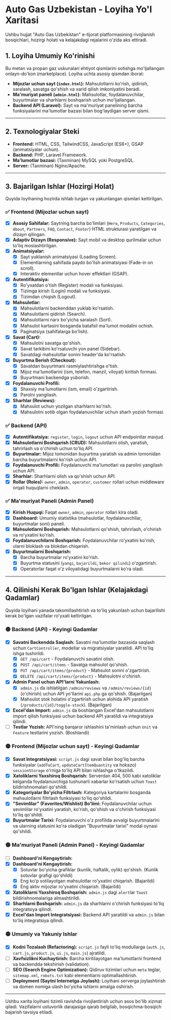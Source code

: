 # Auto Gas Uzbekistan - Loyiha Yo'l Xaritasi

Ushbu hujjat "Auto Gas Uzbekistan" e-tijorat platformasining rivojlanish bosqichlari, hozirgi holati va kelajakdagi rejalarini o'zida aks ettiradi.

## 1. Loyiha Umumiy Ko'rinishi

Bu metan va propan gaz uskunalari ehtiyot qismlarini sotishga mo'ljallangan onlayn-do'kon (marketplace). Loyiha uchta asosiy qismdan iborat:

- **Mijozlar uchun sayt (`index.html`):** Mahsulotlarni ko'rish, qidirish, saralash, savatga qo'shish va xarid qilish imkoniyatini beradi.
- **Ma'muriyat paneli (`admin.html`):** Mahsulotlar, foydalanuvchilar, buyurtmalar va sharhlarni boshqarish uchun mo'ljallangan.
- **Backend API (Laravel):** Sayt va ma'muriyat panelining barcha funksiyalarini ma'lumotlar bazasi bilan bog'laydigan server qismi.

---

## 2. Texnologiyalar Steki

- **Frontend:** HTML, CSS, TailwindCSS, JavaScript (ES6+), GSAP (animatsiyalar uchun).
- **Backend:** PHP, Laravel Framework.
- **Ma'lumotlar bazasi:** (Taxminan) MySQL yoki PostgreSQL.
- **Server:** (Taxminan) Nginx/Apache.

---

## 3. Bajarilgan Ishlar (Hozirgi Holat)

Quyida loyihaning hozirda ishlab turgan va yakunlangan qismlari keltirilgan.

### ✅ Frontend (Mijozlar uchun sayt)
- [x] **Asosiy Sahifalar:** Saytning barcha bo'limlari (`Hero`, `Products`, `Categories`, `About`, `Partners`, `FAQ`, `Contact`, `Footer`) HTML strukturasi yaratilgan va dizayn qilingan.
- [x] **Adaptiv Dizayn (Responsive):** Sayt mobil va desktop qurilmalar uchun to'liq moslashtirilgan.
- [x] **Animatsiyalar:**
    - [x] Sayt yuklanish animatsiyasi (Loading Screen).
    - [x] Elementlarning sahifada paydo bo'lish animatsiyasi (Fade-in on scroll).
    - [x] Interaktiv elementlar uchun hover effektlari (GSAP).
- [x] **Autentifikatsiya:**
    - [x] Ro'yxatdan o'tish (Register) modali va funksiyasi.
    - [x] Tizimga kirish (Login) modali va funksiyasi.
    - [x] Tizimdan chiqish (Logout).
- [x] **Mahsulotlar:**
    - [x] Mahsulotlarni backenddan yuklab ko'rsatish.
    - [x] Mahsulotlarni qidirish (Search).
    - [x] Mahsulotlarni narx bo'yicha saralash (Sort).
    - [x] Mahsulot kartasini bosganda batafsil ma'lumot modalini ochish.
    - [x] Paginatsiya (sahifalarga bo'lish).
- [x] **Savat (Cart):**
    - [x] Mahsulotni savatga qo'shish.
    - [x] Savat tarkibini ko'rsatuvchi yon panel (Sidebar).
    - [x] Savatdagi mahsulotlar sonini header'da ko'rsatish.
- [x] **Buyurtma Berish (Checkout):**
    - [x] Savatdan buyurtmani rasmiylashtirishga o'tish.
    - [x] Mijoz ma'lumotlarini (ism, telefon, manzil, viloyat) kiritish formasi.
    - [x] Buyurtmani backendga yuborish.
- [x] **Foydalanuvchi Profili:**
    - [x] Shaxsiy ma'lumotlarni (ism, email) o'zgartirish.
    - [x] Parolni yangilash.
- [x] **Sharhlar (Reviews):**
    - [x] Mahsulot uchun yozilgan sharhlarni ko'rish.
    - [x] Mahsulotni sotib olgan foydalanuvchilar uchun sharh yozish formasi.

### ✅ Backend (API)
- [x] **Autentifikatsiya:** `register`, `login`, `logout` uchun API endpointlar mavjud.
- [x] **Mahsulotlarni Boshqarish (CRUD):** Mahsulotlarni olish, yaratish, tahrirlash va o'chirish uchun to'liq API.
- [x] **Buyurtmalar:** Mijoz tomonidan buyurtma yaratish va admin tomonidan barcha buyurtmalarni ko'rish uchun API.
- [x] **Foydalanuvchi Profili:** Foydalanuvchi ma'lumotlari va parolini yangilash uchun API.
- [x] **Sharhlar:** Sharhlarni olish va qo'shish uchun API.
- [x] **Rollar (Roles):** `owner`, `admin`, `operator`, `customer` rollari uchun middleware orqali huquqlarni cheklash.

### ✅ Ma'muriyat Paneli (Admin Panel)
- [x] **Kirish Huquqi:** Faqat `owner`, `admin`, `operator` rollari kira oladi.
- [x] **Dashboard:** Umumiy statistika (mahsulotlar, foydalanuvchilar, buyurtmalar soni) paneli.
- [x] **Mahsulotlarni Boshqarish:** Mahsulotlarni qo'shish, tahrirlash, o'chirish va ro'yxatini ko'rish.
- [x] **Foydalanuvchilarni Boshqarish:** Foydalanuvchilar ro'yxatini ko'rish, ularni bloklash va blokdan chiqarish.
- [x] **Buyurtmalarni Boshqarish:**
    - [x] Barcha buyurtmalar ro'yxatini ko'rish.
    - [x] Buyurtma statusini (`yangi`, `bajarildi`, `bekor qilindi`) o'zgartirish.
    - [x] Operatorlar faqat o'z viloyatidagi buyurtmalarni ko'ra oladi.

---

## 4. Qilinishi Kerak Bo'lgan Ishlar (Kelajakdagi Qadamlar)

Quyida loyihani yanada takomillashtirish va to'liq yakunlash uchun bajarilishi kerak bo'lgan vazifalar ro'yxati keltirilgan.
 
### 🟡 Backend (API) - Keyingi Qadamlar
- [x] **Savatni Backendda Saqlash:** Savatni ma'lumotlar bazasida saqlash uchun `CartController`, modellar va migratsiyalar yaratildi. API to'liq ishga tushirildi.
    - [x] `GET /api/cart` - Foydalanuvchi savatini olish.
    - [x] `POST /api/cart/items` - Savatga mahsulot qo'shish.
    - [x] `PUT /api/cart/items/{product}` - Mahsulot sonini o'zgartirish.
    - [x] `DELETE /api/cart/items/{product}` - Mahsulotni o'chirish.
- [x] **Admin Panel uchun API'larni Yakunlash:**
    - [x] `admin.js` da ishlatilgan `/admin/reviews` va `/admin/reviews/{id}` (o'chirish) uchun API yo'llarini `api.php` ga qo'shish. (Bajarilgan)
    - [x] Mahsulot stok holatini o'zgartirish uchun alohida API yaratish (`/products/{id}/toggle-stock`). (Bajarilgan)
- [x] **Excel'dan Import:** `admin.js` da boshlangan Excel'dan mahsulotlarni import qilish funksiyasi uchun backend API yaratildi va integratsiya qilindi.
- [ ] **Testlar Yozish:** API'ning barqaror ishlashini ta'minlash uchun `Unit` va `Feature` testlarini yozish. (Boshlandi)

### 🟡 Frontend (Mijozlar uchun sayt) - Keyingi Qadamlar
- [x] **Savat Integratsiyasi:** `script.js` dagi savat bilan bog'liq barcha funksiyalar (`addToCart`, `updateCartItemQuantity` va hokazo) `sessionStorage` o'rniga to'liq API bilan ishlashga o'tkazildi.
- [x] **Xatoliklarni Yaxshiroq Boshqarish:** Serverdan 404, 500 kabi xatoliklar kelganda foydalanuvchiga tushunarli xabarlar ko'rsatish uchun `Toast` bildirishnomalari qo'shildi.
- [x] **Kategoriyalar Bo'yicha Filtrlash:** Kategoriya kartalarini bosganda mahsulotlarni filtrlash funksiyasi to'liq qo'shildi.
- [x] **"Sevimlilar" (Favorites/Wishlist) Bo'limi:** Foydalanuvchilar uchun sevimlilar ro'yxatini yaratish, ko'rish, qo'shish va o'chirish funksiyasi to'liq qo'shildi.
- [x] **Buyurtmalar Tarixi:** Foydalanuvchi o'z profilida avvalgi buyurtmalarini va ularning statusini ko'ra oladigan "Buyurtmalar tarixi" modal oynasi qo'shildi.

### 🟡 Ma'muriyat Paneli (Admin Panel) - Keyingi Qadamlar
- [ ] **Dashboard'ni Kengaytirish:**
- [x] **Dashboard'ni Kengaytirish:**
    - [x] Sotuvlar bo'yicha grafiklar (kunlik, haftalik, oylik) qo'shish. (Kunlik sotuvlar grafigi qo'shildi)
    - [x] Eng ko'p sotilayotgan mahsulotlar ro'yxatini chiqarish. (Bajarildi)
    - [x] Eng aktiv mijozlar ro'yxatini chiqarish. (Bajarildi)
- [x] **Xatoliklarni Yaxshiroq Boshqarish:** `admin.js` dagi `alert`lar `Toast` bildirishnomalariga almashtirildi.
- [x] **Sharhlarni Boshqarish:** `admin.js` da sharhlarni o'chirish funksiyasi to'liq integratsiya qilindi.
- [x] **Excel'dan Import Integratsiyasi:** Backend API yaratildi va `admin.js` bilan to'liq integratsiya qilindi.

### 🟡 Umumiy va Yakuniy Ishlar
- [x] **Kodni Tozalash (Refactoring):** `script.js` fayli to'liq modullarga (`auth.js`, `cart.js`, `product.js`, `ui.js`, `main.js`) ajratildi.
- [ ] **Xavfsizlikni Kuchaytirish:** Barcha kiritilayotgan ma'lumotlarni frontend va backendda tekshirish (validation).
- [ ] **SEO (Search Engine Optimization):** Qidiruv tizimlari uchun `meta` teglar, `sitemap.xml`, `robots.txt` kabi elementlarni optimallashtirish.
- [ ] **Deployment (Saytni Internetga Joylash):** Loyihani serverga joylashtirish va domen nomiga ulash bo'yicha ishlarni amalga oshirish.

---

Ushbu xarita loyihani tizimli ravishda rivojlantirish uchun asos bo'lib xizmat qiladi. Vazifalarni ustuvorlik darajasiga qarab belgilab, bosqichma-bosqich bajarish tavsiya etiladi.
